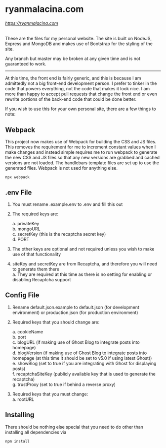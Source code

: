 # ryanmalacina.com

###### https://ryanmalacina.com

These are the files for my personal website. The site is built on NodeJS, Express and MongoDB and makes use of
Bootstrap for the styling of the site.

Any branch but master may be broken at any given time and is not guaranteed to work.

---

At this time, the front end is fairly generic, and this is because I am admittedly not a big front-end development person. I prefer to tinker in the code that powers everything, not the code that makes it look nice. I am more than happy to accept pull requests that change the front end or even rewrite portions of the back-end code that could be done better.

If you wish to use this for your own personal site, there are a few things to note:

## Webpack

This project now makes use of Webpack for building the CSS and JS files. This removes the requirement for me to increment constant values when I make changes and instead simple requires me to run webpack to generate the new CSS and JS files so that any new versions are grabbed and cached versions are not loaded. The handlebars template files are set up to use the generated files. Webpack is not used for anything else.

```
npx webpack
```

## .env File

1. You must rename .example.env to .env and fill this out
2. The required keys are:

   a. privateKey  
   b. mongoURL  
   c. secretKey (this is the recaptcha secret key)  
   d. PORT

3. The other keys are optional and not required unless you wish to make use of that functionality
4. siteKey and secretKey are from Recaptcha, and therefore you will need to generate them there  
   a. They are required at this time as there is no setting for enabling or disabling Recaptcha support

## Config File

1. Rename default.json.example to default.json (for development environment) or production.json (for production environment)
2. Required keys that you should change are:

   a. cookieName  
   b. port  
   c. blogURL (if making use of Ghost Blog to integrate posts into homepage)  
   d. blogVersion (if making use of Ghost Blog to integrate posts into homepage (at this time it should be set to v5.0 if using latest Ghost))  
   e. showBlog (set to true if you are integrating with Ghost for displaying posts)  
   f. recaptchaSiteKey (publicly available key that is used to generate the recaptcha)  
   g. trustProxy (set to true if behind a reverse proxy)  

3. Required keys that you must change:  
   a. rootURL

## Installing

There should be nothing else special that you need to do other than installing all dependencies via

```
npm install
```
